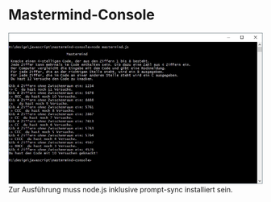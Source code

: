 # Mastermind-Console
![Mastermind für die Console](/img/Mastermind.jpg)
Zur Ausführung muss node.js inklusive prompt-sync installiert sein.
